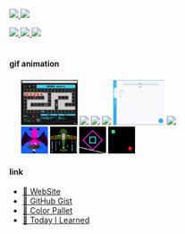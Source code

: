 <p align="left"> 
  <a href="http://twitter.com/0x0553">
    <img src="https://img.shields.io/twitter/follow/0x0553?label=followers&logo=twitter&style=flat" />
  </a>
  <a href="https://github.com/TomSuzuki">
    <img src="https://img.shields.io/github/followers/TomSuzuki?label=followers&logo=github&style=flat" />
  </a>
  <!-- <a href="https://github.com/antonkomarev/github-profile-views-counter">
    <img src="https://komarev.com/ghpvc/?username=TomSuzuki" />
  </a> -->
</p>

<div align="left">
  <a href="https://github.com/anuraghazra/github-readme-stats">
    <img src="https://github-readme-stats.vercel.app/api?username=tomsuzuki&count_private=true&show_icons=true&hide_border=false&line_height=28&title_color=00B4E6&icon_color=00B4E6&border_color=EAEAEA">
  </a>
  <a href="https://github.com/anuraghazra/github-readme-stats">
    <img src="https://github-readme-stats.vercel.app/api/top-langs/?username=tomsuzuki&line_height=28&hide_border=false&langs_count=10&layout=compact&title_color=00B4E6&border_color=EAEAEA">
  </a>
  <a href="https://github.com/anuraghazra/github-readme-stats">
    <img src="https://github-readme-stats.vercel.app/api/wakatime?username=TomSuzuki&layout=compact&hide_border=false&title_color=00B4E6&border_color=EAEAEA">
  </a>
</div>

<br>

<!-- <img src="https://github.com/TomSuzuki/tomsuzuki/blob/master/images/stat.svg" alt="Alternative Text"/> -->

#### gif animation

<div align="left" style="margin: 1.5em;">
  <img height="80px" src="./img/10.gif" />
  <img height="80px" src="./img/11.gif" />
  <img height="80px" src="./img/12.gif" />
  <img height="80px" src="./img/13.gif" />
  <img height="80px" src="./img/14.gif" />
  <img height="80px" src="./img/15.gif" />
  <br>
  <img height="48px" src="./img/01.gif" />
  <img height="48px" src="./img/02.gif" />
  <img height="48px" src="./img/03.gif" />
  <img height="48px" src="./img/04.gif" />
</div> 


#### link
- [🍣 WebSite](https://tomsuzuki.github.io/)
- [💬 GitHub Gist](https://gist.github.com/TomSuzuki)
- [💙 Color Pallet](https://tomsuzuki.github.io/ColorPalette/)
- [📝 Today I Learned](https://tomsuzuki.github.io/til/)
